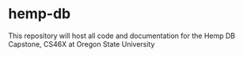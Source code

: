# hemp-db

This repository will host all code and documentation for the Hemp DB Capstone, CS46X at Oregon State University
